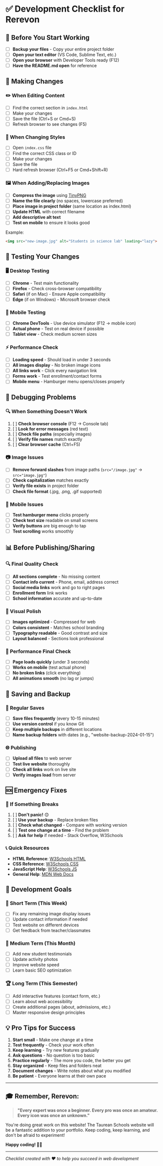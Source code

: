 # ✅ Development Checklist for Rerevon

## 🚀 Before You Start Working

- [ ] **Backup your files** - Copy your entire project folder
- [ ] **Open your text editor** (VS Code, Sublime Text, etc.)
- [ ] **Open your browser** with Developer Tools ready (F12)
- [ ] **Have the README.md open** for reference

## 📝 Making Changes

### ✏️ When Editing Content
- [ ] Find the correct section in `index.html`
- [ ] Make your changes
- [ ] Save the file (Ctrl+S or Cmd+S)
- [ ] Refresh browser to see changes (F5)

### 🎨 When Changing Styles
- [ ] Open `index.css` file
- [ ] Find the correct CSS class or ID
- [ ] Make your changes
- [ ] Save the file
- [ ] Hard refresh browser (Ctrl+F5 or Cmd+Shift+R)

### 🖼️ When Adding/Replacing Images
- [ ] **Compress the image** using [TinyPNG](https://tinypng.com/)
- [ ] **Name the file clearly** (no spaces, lowercase preferred)
- [ ] **Place image in project folder** (same location as index.html)
- [ ] **Update HTML** with correct filename
- [ ] **Add descriptive alt text**
- [ ] **Test on mobile** to ensure it looks good

Example:
```html
<img src="new-image.jpg" alt="Students in science lab" loading="lazy">
```

## 🔧 Testing Your Changes

### 🖥️ Desktop Testing
- [ ] **Chrome** - Test main functionality
- [ ] **Firefox** - Check cross-browser compatibility
- [ ] **Safari** (if on Mac) - Ensure Apple compatibility
- [ ] **Edge** (if on Windows) - Microsoft browser check

### 📱 Mobile Testing
- [ ] **Chrome DevTools** - Use device simulator (F12 → mobile icon)
- [ ] **Actual phone** - Test on real device if possible
- [ ] **Tablet view** - Check medium screen sizes

### ⚡ Performance Check
- [ ] **Loading speed** - Should load in under 3 seconds
- [ ] **All images display** - No broken image icons
- [ ] **All links work** - Click every navigation link
- [ ] **Forms work** - Test enrollment/contact forms
- [ ] **Mobile menu** - Hamburger menu opens/closes properly

## 🐛 Debugging Problems

### 🔍 When Something Doesn't Work
1. [ ] **Check browser console** (F12 → Console tab)
2. [ ] **Look for error messages** (red text)
3. [ ] **Check file paths** (especially images)
4. [ ] **Verify file names** match exactly
5. [ ] **Clear browser cache** (Ctrl+F5)

### 📷 Image Issues
- [ ] **Remove forward slashes** from image paths (`src="/image.jpg"` → `src="image.jpg"`)
- [ ] **Check capitalization** matches exactly
- [ ] **Verify file exists** in project folder
- [ ] **Check file format** (.jpg, .png, .gif supported)

### 📱 Mobile Issues
- [ ] **Test hamburger menu** clicks properly
- [ ] **Check text size** readable on small screens
- [ ] **Verify buttons** are big enough to tap
- [ ] **Test scrolling** works smoothly

## 📊 Before Publishing/Sharing

### 🔍 Final Quality Check
- [ ] **All sections complete** - No missing content
- [ ] **Contact info current** - Phone, email, address correct
- [ ] **Social media links** work and go to right pages
- [ ] **Enrollment form** link works
- [ ] **School information** accurate and up-to-date

### 🎨 Visual Polish
- [ ] **Images optimized** - Compressed for web
- [ ] **Colors consistent** - Matches school branding
- [ ] **Typography readable** - Good contrast and size
- [ ] **Layout balanced** - Sections look professional

### 🚀 Performance Final Check
- [ ] **Page loads quickly** (under 3 seconds)
- [ ] **Works on mobile** (test actual phone)
- [ ] **No broken links** (click everything)
- [ ] **All animations smooth** (no lag or jumps)

## 💾 Saving and Backup

### 📁 Regular Saves
- [ ] **Save files frequently** (every 10-15 minutes)
- [ ] **Use version control** if you know Git
- [ ] **Keep multiple backups** in different locations
- [ ] **Name backup folders** with dates (e.g., "website-backup-2024-01-15")

### 🌐 Publishing
- [ ] **Upload all files** to web server
- [ ] **Test live website** thoroughly
- [ ] **Check all links** work on live site
- [ ] **Verify images load** from server

## 🆘 Emergency Fixes

### 🚨 If Something Breaks
1. [ ] **Don't panic!** 😊
2. [ ] **Use your backup** - Replace broken files
3. [ ] **Check what changed** - Compare with working version
4. [ ] **Test one change at a time** - Find the problem
5. [ ] **Ask for help** if needed - Stack Overflow, W3Schools

### 📞 Quick Resources
- **HTML Reference**: [W3Schools HTML](https://www.w3schools.com/html/)
- **CSS Reference**: [W3Schools CSS](https://www.w3schools.com/css/)
- **JavaScript Help**: [W3Schools JS](https://www.w3schools.com/js/)
- **General Help**: [MDN Web Docs](https://developer.mozilla.org/)

## 🎯 Development Goals

### 🌟 Short Term (This Week)
- [ ] Fix any remaining image display issues
- [ ] Update contact information if needed
- [ ] Test website on different devices
- [ ] Get feedback from teacher/classmates

### 🚀 Medium Term (This Month)
- [ ] Add new student testimonials
- [ ] Update activity photos
- [ ] Improve website speed
- [ ] Learn basic SEO optimization

### 🏆 Long Term (This Semester)
- [ ] Add interactive features (contact form, etc.)
- [ ] Learn about web accessibility
- [ ] Create additional pages (about, admissions, etc.)
- [ ] Master responsive design principles

## 💡 Pro Tips for Success

1. **Start small** - Make one change at a time
2. **Test frequently** - Check your work often
3. **Keep learning** - Try new features gradually
4. **Ask questions** - No question is too basic
5. **Practice regularly** - The more you code, the better you get
6. **Stay organized** - Keep files and folders neat
7. **Document changes** - Write notes about what you modified
8. **Be patient** - Everyone learns at their own pace

---

## 🎓 Remember, Rerevon:

> **"Every expert was once a beginner. Every pro was once an amateur. Every icon was once an unknown."** 

You're doing great work on this website! The Taurean Schools website will be a fantastic addition to your portfolio. Keep coding, keep learning, and don't be afraid to experiment!

**Happy coding! 🚀✨**

---

*Checklist created with ❤️ to help you succeed in web development*